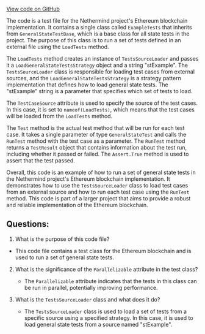 [View code on GitHub](https://github.com/NethermindEth/nethermind/src/Nethermind/Ethereum.Blockchain.Test/ExampleTests.cs)

The code is a test file for the Nethermind project's Ethereum blockchain implementation. It contains a single class called `ExampleTests` that inherits from `GeneralStateTestBase`, which is a base class for all state tests in the project. The purpose of this class is to run a set of tests defined in an external file using the `LoadTests` method.

The `LoadTests` method creates an instance of `TestsSourceLoader` and passes it a `LoadGeneralStateTestsStrategy` object and a string "stExample". The `TestsSourceLoader` class is responsible for loading test cases from external sources, and the `LoadGeneralStateTestsStrategy` is a strategy pattern implementation that defines how to load general state tests. The "stExample" string is a parameter that specifies which set of tests to load.

The `TestCaseSource` attribute is used to specify the source of the test cases. In this case, it is set to `nameof(LoadTests)`, which means that the test cases will be loaded from the `LoadTests` method.

The `Test` method is the actual test method that will be run for each test case. It takes a single parameter of type `GeneralStateTest` and calls the `RunTest` method with the test case as a parameter. The `RunTest` method returns a `TestResult` object that contains information about the test run, including whether it passed or failed. The `Assert.True` method is used to assert that the test passed.

Overall, this code is an example of how to run a set of general state tests in the Nethermind project's Ethereum blockchain implementation. It demonstrates how to use the `TestsSourceLoader` class to load test cases from an external source and how to run each test case using the `RunTest` method. This code is part of a larger project that aims to provide a robust and reliable implementation of the Ethereum blockchain.
## Questions: 
 1. What is the purpose of this code file?
   - This code file contains a test class for the Ethereum blockchain and is used to run a set of general state tests.

2. What is the significance of the `Parallelizable` attribute in the test class?
   - The `Parallelizable` attribute indicates that the tests in this class can be run in parallel, potentially improving performance.

3. What is the `TestsSourceLoader` class and what does it do?
   - The `TestsSourceLoader` class is used to load a set of tests from a specific source using a specified strategy. In this case, it is used to load general state tests from a source named "stExample".
